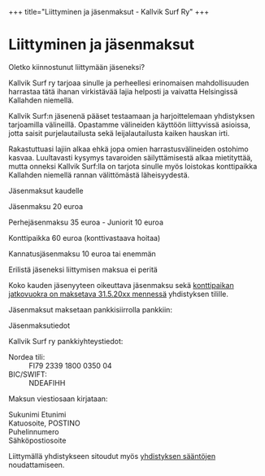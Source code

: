 +++
title="Liittyminen ja jäsenmaksut - Kallvik Surf Ry"
+++

# Liittyminen ja jäsenmaksut

Oletko kiinnostunut liittymään jäseneksi?

Kallvik Surf ry tarjoaa sinulle ja perheellesi erinomaisen mahdollisuuden harrastaa tätä ihanan virkistävää lajia helposti ja vaivatta Helsingissä Kallahden niemellä.

Kallvik Surf:n jäsenenä pääset testaamaan ja harjoittelemaan yhdistyksen tarjoamilla välineillä. Opastamme välineiden käyttöön liittyvissä asioissa, jotta saisit purjelautailusta sekä leijalautailusta kaiken hauskan irti.

Rakastuttuasi lajiin alkaa ehkä jopa omien harrastusvälineiden ostohimo kasvaa. Luultavasti kysymys tavaroiden säilyttämisestä alkaa mietityttää, mutta onneksi Kallvik Surf:lla on tarjota sinulle myös loistokas konttipaikka Kallahden niemellä rannan välittömästä läheisyydestä.

Jäsenmaksut kaudelle

Jäsenmaksu 20 euroa

Perhejäsenmaksu 35 euroa - Juniorit 10 euroa

Konttipaikka 60 euroa (konttivastaava hoitaa)

Kannatusjäsenmaksu 10 euroa tai enemmän

Erilistä jäseneksi liittymisen maksua ei peritä

Koko kauden jäsenyyteen oikeuttava jäsenmaksu sekä <a href="ilmoitukset/yhdistyksenvuosikokouspidettiinkoleassasaeaessae.html" target="_blank">konttipaikan jatkovuokra on maksetava 31.5.20xx mennessä</a> yhdistyksen tilille.

Jäsenmaksut maksetaan pankkisiirrolla pankkiin:

Jäsenmaksutiedot

Kallvik Surf ry pankkiyhteystiedot:

<dl>
<dt>Nordea tili:</dt><dd>FI79 2339 1800 0350 04</dd>
<dt>BIC/SWIFT:</dt><dd>NDEAFIHH </dd>
</dl>

Maksun viestiosaan kirjataan:

Sukunimi Etunimi<br>
Katuosoite, POSTINO<br>
Puhelinnumero<br>
Sähköpostiosoite<br>

Liittymällä yhdistykseen sitoudut myös <a href="dokumentit/Kallvik_Surf_S%C3%A4%C3%A4nn%C3%B6t.pdf" target="_blank">yhdistyksen sääntöjen</a> noudattamiseen.

